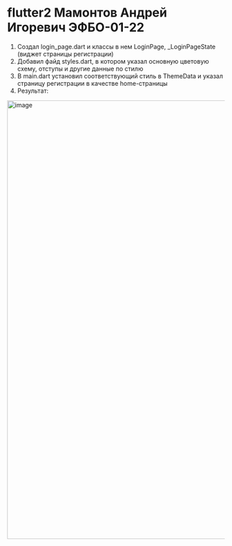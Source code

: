 # flutter2 Мамонтов Андрей Игоревич ЭФБО-01-22

1. Создал login_page.dart и классы в нем LoginPage, _LoginPageState (виджет страницы регистрации)
2. Добавил файд styles.dart, в котором указал основную цветовую схему, отступы и другие данные по стилю
3. В main.dart установил соответствующий стиль в ThemeData и указал страницу регистрации в качестве home-страницы
4. Результат:
<img width="1014" alt="image" src="https://github.com/user-attachments/assets/0aa34669-945d-4ffe-ba75-5cc9f3ee889f">
